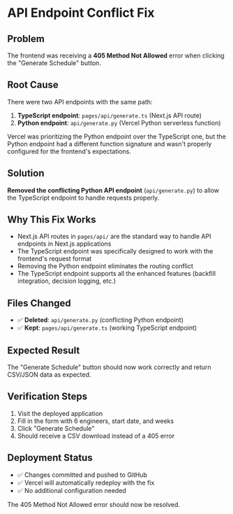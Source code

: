 # API Endpoint Conflict Fix

## Problem
The frontend was receiving a **405 Method Not Allowed** error when clicking the "Generate Schedule" button.

## Root Cause
There were two API endpoints with the same path:
1. **TypeScript endpoint**: `pages/api/generate.ts` (Next.js API route)
2. **Python endpoint**: `api/generate.py` (Vercel Python serverless function)

Vercel was prioritizing the Python endpoint over the TypeScript one, but the Python endpoint had a different function signature and wasn't properly configured for the frontend's expectations.

## Solution
**Removed the conflicting Python API endpoint** (`api/generate.py`) to allow the TypeScript endpoint to handle requests properly.

## Why This Fix Works
- Next.js API routes in `pages/api/` are the standard way to handle API endpoints in Next.js applications
- The TypeScript endpoint was specifically designed to work with the frontend's request format
- Removing the Python endpoint eliminates the routing conflict
- The TypeScript endpoint supports all the enhanced features (backfill integration, decision logging, etc.)

## Files Changed
- ✅ **Deleted**: `api/generate.py` (conflicting Python endpoint)
- ✅ **Kept**: `pages/api/generate.ts` (working TypeScript endpoint)

## Expected Result
The "Generate Schedule" button should now work correctly and return CSV/JSON data as expected.

## Verification Steps
1. Visit the deployed application
2. Fill in the form with 6 engineers, start date, and weeks
3. Click "Generate Schedule"
4. Should receive a CSV download instead of a 405 error

## Deployment Status
- ✅ Changes committed and pushed to GitHub
- ✅ Vercel will automatically redeploy with the fix
- ✅ No additional configuration needed

The 405 Method Not Allowed error should now be resolved.